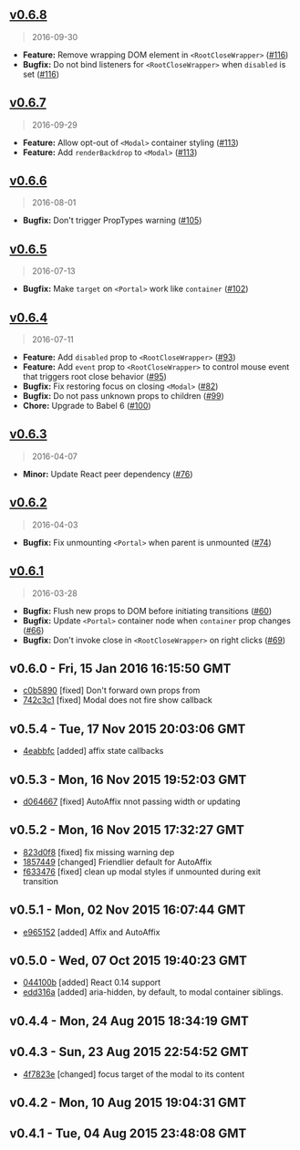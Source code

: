 ## [v0.6.8]
> 2016-09-30

- **Feature:** Remove wrapping DOM element in `<RootCloseWrapper>` ([#116])
- **Bugfix:** Do not bind listeners for `<RootCloseWrapper>` when `disabled` is set ([#116])

[v0.6.8]: https://github.com/react-bootstrap/react-overlays/compare/v0.6.7...v0.6.8
[#116]: https://github.com/react-bootstrap/react-overlays/pull/116


## [v0.6.7]
> 2016-09-29

- **Feature:** Allow opt-out of `<Modal>` container styling ([#113])
- **Feature:** Add `renderBackdrop` to `<Modal>` ([#113])

[v0.6.7]: https://github.com/react-bootstrap/react-overlays/compare/v0.6.6...v0.6.7
[#113]: https://github.com/react-bootstrap/react-overlays/pull/113


## [v0.6.6]
> 2016-08-01

- **Bugfix:** Don't trigger PropTypes warning ([#105])

[v0.6.6]: https://github.com/react-bootstrap/react-overlays/compare/v0.6.5...v0.6.6
[#105]: https://github.com/react-bootstrap/react-overlays/pull/105


## [v0.6.5]
> 2016-07-13

- **Bugfix:** Make `target` on `<Portal>` work like `container` ([#102])

[v0.6.5]: https://github.com/react-bootstrap/react-overlays/compare/v0.6.4...v0.6.5
[#102]: https://github.com/react-bootstrap/react-overlays/pull/102


## [v0.6.4]
> 2016-07-11

- **Feature:** Add `disabled` prop to `<RootCloseWrapper>` ([#93])
- **Feature:** Add `event` prop to `<RootCloseWrapper>` to control mouse event that triggers root close behavior ([#95])
- **Bugfix:** Fix restoring focus on closing `<Modal>` ([#82])
- **Bugfix:** Do not pass unknown props to children ([#99])
- **Chore:** Upgrade to Babel 6 ([#100])

[v0.6.4]: https://github.com/react-bootstrap/react-overlays/compare/v0.6.3...v0.6.4
[#82]: https://github.com/react-bootstrap/react-overlays/pull/82
[#93]: https://github.com/react-bootstrap/react-overlays/pull/93
[#95]: https://github.com/react-bootstrap/react-overlays/pull/95
[#99]: https://github.com/react-bootstrap/react-overlays/pull/99
[#100]: https://github.com/react-bootstrap/react-overlays/pull/100


## [v0.6.3]
> 2016-04-07

- **Minor:** Update React peer dependency ([#76])

[v0.6.3]: https://github.com/react-bootstrap/react-overlays/compare/v0.6.2...v0.6.3
[#76]: https://github.com/react-bootstrap/react-overlays/pull/76


## [v0.6.2]
> 2016-04-03

- **Bugfix:** Fix unmounting `<Portal>` when parent is unmounted ([#74])

[v0.6.2]: https://github.com/react-bootstrap/react-overlays/compare/v0.6.1...v0.6.2
[#74]: https://github.com/react-bootstrap/react-overlays/pull/74


## [v0.6.1]
> 2016-03-28

- **Bugfix:** Flush new props to DOM before initiating transitions ([#60])
- **Bugfix:** Update `<Portal>` container node when `container` prop changes ([#66])
- **Bugfix:** Don't invoke close in `<RootCloseWrapper>` on right clicks ([#69])

[v0.6.1]: https://github.com/react-bootstrap/react-overlays/compare/v0.6.0...v0.6.1
[#60]: https://github.com/react-bootstrap/react-overlays/pull/60
[#66]: https://github.com/react-bootstrap/react-overlays/pull/66
[#69]: https://github.com/react-bootstrap/react-overlays/pull/69


v0.6.0 - Fri, 15 Jan 2016 16:15:50 GMT
--------------------------------------

- [c0b5890](../../commit/c0b5890) [fixed] Don't forward own props from <Position>
- [742c3c1](../../commit/742c3c1) [fixed] Modal does not fire show callback



v0.5.4 - Tue, 17 Nov 2015 20:03:06 GMT
--------------------------------------

- [4eabbfc](../../commit/4eabbfc) [added] affix state callbacks



v0.5.3 - Mon, 16 Nov 2015 19:52:03 GMT
--------------------------------------

- [d064667](../../commit/d064667) [fixed] AutoAffix nnot passing width or updating



v0.5.2 - Mon, 16 Nov 2015 17:32:27 GMT
--------------------------------------

- [823d0f8](../../commit/823d0f8) [fixed] fix missing warning dep
- [1857449](../../commit/1857449) [changed] Friendlier default for AutoAffix
- [f633476](../../commit/f633476) [fixed] clean up modal styles if unmounted during exit transition



v0.5.1 - Mon, 02 Nov 2015 16:07:44 GMT
--------------------------------------

- [e965152](../../commit/e965152) [added] Affix and AutoAffix



v0.5.0 - Wed, 07 Oct 2015 19:40:23 GMT
--------------------------------------

- [044100b](../../commit/044100b) [added] React 0.14 support
- [edd316a](../../commit/edd316a) [added] aria-hidden, by default, to modal container siblings.



v0.4.4 - Mon, 24 Aug 2015 18:34:19 GMT
--------------------------------------





v0.4.3 - Sun, 23 Aug 2015 22:54:52 GMT
--------------------------------------

- [4f7823e](../../commit/4f7823e) [changed] focus target of the modal to its content



v0.4.2 - Mon, 10 Aug 2015 19:04:31 GMT
--------------------------------------





v0.4.1 - Tue, 04 Aug 2015 23:48:08 GMT
--------------------------------------





